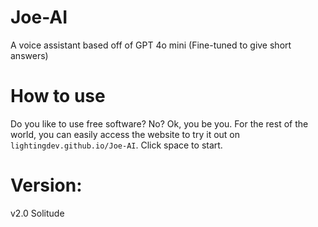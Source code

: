 # Joe-AI
A voice assistant based off of GPT 4o mini (Fine-tuned to give short answers)


# How to use
Do you like to use free software? No? Ok, you be you. For the rest of the world, you can easily access the website to try it out on ```lightingdev.github.io/Joe-AI```. Click space to start. 

# Version:
v2.0 Solitude


